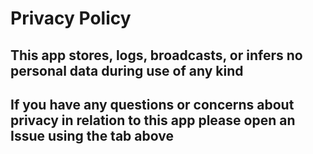 # Privacy Policy

## This app stores, logs, broadcasts, or infers no personal data during use of any kind

## If you have any questions or concerns about privacy in relation to this app please open an Issue using the tab above